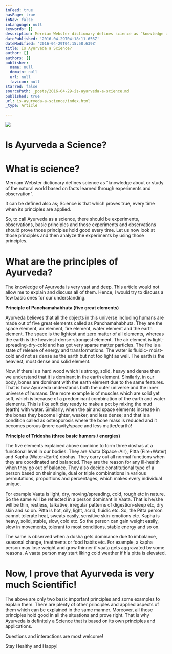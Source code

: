 ```yaml
---
inFeed: true
hasPage: true
inNav: false
inLanguage: null
keywords: []
description: Merriam Webster dictionary defines science as “knowledge about or study of the natural world based on facts learned through experiments and observation”.
datePublished: '2016-04-29T04:18:11.656Z'
dateModified: '2016-04-29T04:15:58.639Z'
title: Is Ayurveda a Science?
author: []
authors: []
publisher:
  name: null
  domain: null
  url: null
  favicon: null
starred: false
sourcePath: _posts/2016-04-29-is-ayurveda-a-science.md
published: true
url: is-ayurveda-a-science/index.html
_type: Article

---
```

![](https://the-grid-user-content.s3-us-west-2.amazonaws.com/5ba3747a-c544-4a5b-affd-1bcfbedb4604.png)

# Is Ayurveda a Science?

# What is science?

Merriam Webster dictionary defines science as "knowledge about or study of the natural world based on facts learned through experiments and observation".

It can be defined also as; Science is that which proves true, every time when its principles are applied.

So, to call Ayurveda as a science, there should be experiments, observations, basic principles and those experiments and observations should prove those principles hold good every time. Let us now look at those principles and then analyze the experiments by using those principles.

# What are the principles of Ayurveda?

The knowledge of Ayurveda is very vast and deep. This article would not allow me to explain and discuss all of them. Hence, I would try to discuss a few basic ones for our understanding.

**Principle of Panchamahabhuta (five great elements)**

Ayurveda believes that all the objects in this universe including humans are made out of five great elements called as Panchamahabhuta. They are the space element, air element, fire element, water element and the earth element. The space is the lightest and zero matter of all elements, whereas the earth is the heaviest-dense-strongest element. The air element is light-spreading-dry-cold and has got very sparse matter particles. The fire is a state of release of energy and transformations. The water is fluidic- moist- cold and not as dense as the earth but not too light as well. The earth is the heaviest, most dense and solid element.

Now, if there is a hard wood which is strong, solid, heavy and dense then we understand that it is dominant in the earth element. Similarly, in our body, bones are dominant with the earth element due to the same features. That is how Ayurveda understands both the outer universe and the inner universe of humans. One more example is of muscles which are solid yet soft, which is because of a predominant combination of the earth and water elements. This is like soft clay ready to make a pot by mixing the mud (earth) with water. Similarly, when the air and space elements increase in the bones they become lighter, weaker, and less dense; and that is a condition called as osteoporosis where the bone mass is reduced and it becomes porous (more cavity/space and less matter/earth)!

**Principle of Tridosha (three basic humors / energies)**

The five elements explained above combine to form three doshas at a functional level in our bodies. They are Vaata (Space+Air), Pitta (Fire+Water) and Kapha (Water+Earth) doshas. They carry out all normal functions when they are coordinated and balanced. They are the reason for any ill-health when they go out of balance. They also decide constitutional type of a person based on their single, dual or triple combinations in various permutations, proportions and percentages, which makes every individual unique.

For example Vaata is light, dry, moving/spreading, cold, rough etc in nature. So the same will be reflected in a person dominant in Vaata. That is he/she will be thin, restless, talkative, irregular patterns of digestion-sleep etc, dry skin and so on. Pitta is hot, oily, light, acrid, fluidic etc. So, the Pitta person cannot tolerate heat, sweats easily, sensitive skin-emotions etc. Kapha is heavy, solid, stable, slow, cold etc. So the person can gain weight easily, slow in movements, tolerant to most conditions, stable energy and so on.

The same is observed when a dosha gets dominance due to imbalance, seasonal change, treatments or food habits etc. For example, a kapha person may lose weight and grow thinner if vaata gets aggravated by some reasons. A vaata person may start liking cold weather if his pitta is elevated.

# Now, I prove that Ayurveda is very much Scientific!

The above are only two basic important principles and some examples to explain them. There are plenty of other principles and applied aspects of them which can be explained in the same manner. Moreover, all those principles hold good in all the situations and prove right. That is why Ayurveda is definitely a Science that is based on its own principles and applications. 

Questions and interactions are most welcome!

Stay Healthy and Happy!